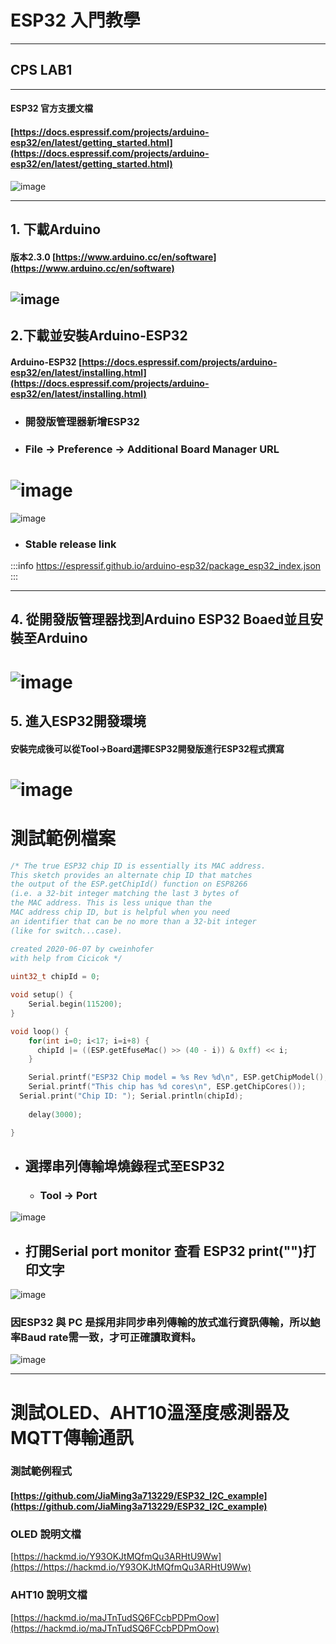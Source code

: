 # ESP32  入門教學
---
## CPS LAB1
---
#### ESP32 官方支援文檔
#### [https://docs.espressif.com/projects/arduino-esp32/en/latest/getting_started.html](https://docs.espressif.com/projects/arduino-esp32/en/latest/getting_started.html)
![image](https://hackmd.io/_uploads/HkxJarMsT.png)

---
## 1. 下載Arduino
#### 版本2.3.0 [https://www.arduino.cc/en/software](https://www.arduino.cc/en/software)
![image](https://hackmd.io/_uploads/HJv-pSMsT.png)
---

## 2.下載並安裝Arduino-ESP32
#### Arduino-ESP32 [https://docs.espressif.com/projects/arduino-esp32/en/latest/installing.html](https://docs.espressif.com/projects/arduino-esp32/en/latest/installing.html)


* ### 開發版管理器新增ESP32
* ### File -> Preference -> Additional Board Manager URL
![image](https://hackmd.io/_uploads/SyIARSzsp.png)
===
![image](https://hackmd.io/_uploads/rJ29CBGja.png)
* ### Stable release link
:::info
https://espressif.github.io/arduino-esp32/package_esp32_index.json
:::

---

## 4. 從開發版管理器找到Arduino ESP32 Boaed並且安裝至Arduino
![image](https://hackmd.io/_uploads/H1MygUzs6.png)
===
## 5. 進入ESP32開發環境
#### 安裝完成後可以從Tool->Board選擇ESP32開發版進行ESP32程式撰寫
![image](https://hackmd.io/_uploads/ByZlfLMoa.png)
===

# 測試範例檔案
```C
/* The true ESP32 chip ID is essentially its MAC address.
This sketch provides an alternate chip ID that matches 
the output of the ESP.getChipId() function on ESP8266 
(i.e. a 32-bit integer matching the last 3 bytes of 
the MAC address. This is less unique than the 
MAC address chip ID, but is helpful when you need 
an identifier that can be no more than a 32-bit integer 
(like for switch...case).

created 2020-06-07 by cweinhofer
with help from Cicicok */
	
uint32_t chipId = 0;

void setup() {
	Serial.begin(115200);
}

void loop() {
	for(int i=0; i<17; i=i+8) {
	  chipId |= ((ESP.getEfuseMac() >> (40 - i)) & 0xff) << i;
	}

	Serial.printf("ESP32 Chip model = %s Rev %d\n", ESP.getChipModel(), ESP.getChipRevision());
	Serial.printf("This chip has %d cores\n", ESP.getChipCores());
  Serial.print("Chip ID: "); Serial.println(chipId);
  
	delay(3000);

}

```

* ## 選擇串列傳輸埠燒錄程式至ESP32
    * ### Tool -> Port
![image](https://hackmd.io/_uploads/rJgEVUMjp.png)

* ## 打開Serial port monitor 查看 ESP32 print("")打印文字
![image](https://hackmd.io/_uploads/H1blrIzj6.png)

### 因ESP32 與 PC 是採用非同步串列傳輸的放式進行資訊傳輸，所以鮑率Baud rate需一致，才可正確讀取資料。
![image](https://hackmd.io/_uploads/ByEIPUMo6.png)

---
# **測試OLED、AHT10溫溼度感測器及MQTT傳輸通訊**
### **測試範例程式**
#### [https://github.com/JiaMing3a713229/ESP32_I2C_example](https://github.com/JiaMing3a713229/ESP32_I2C_example)
### **OLED 說明文檔**
[https://hackmd.io/Y93OKJtMQfmQu3ARHtU9Ww](https://https://hackmd.io/Y93OKJtMQfmQu3ARHtU9Ww)
### **AHT10 說明文檔**
[https://hackmd.io/maJTnTudSQ6FCcbPDPmOow](https://hackmd.io/maJTnTudSQ6FCcbPDPmOow)









